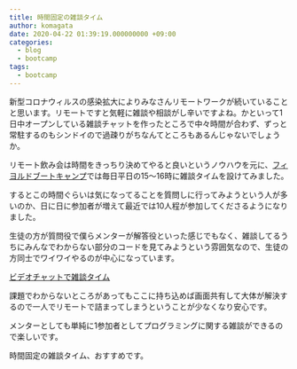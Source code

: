 ```yaml
---
title: 時間固定の雑談タイム
author: komagata
date: 2020-04-22 01:39:19.000000000 +09:00
categories:
  - blog
  - bootcamp
tags:
  - bootcamp
---
```

新型コロナウィルスの感染拡大によりみなさんリモートワークが続いていることと思います。リモートですと気軽に雑談や相談がし辛いですよね。かといって1日中オープンしている雑談チャットを作ったところで中々時間が合わず、ずっと常駐するのもシンドイので過疎りがちなんてところもあるんじゃないでしょうか。

リモート飲み会は時間をきっちり決めてやると良いというノウハウを元に、[フィヨルドブートキャンプ](https://bootcamp.fjord.jp)では毎日平日の15〜16時に雑談タイムを設けてみました。

するとこの時間ぐらいは気になってることを質問しに行ってみようという人が多いのか、日に日に参加者が増えて最近では10人程が参加してくださるようになりました。

生徒の方が質問役で僕らメンターが解答役といった感じでもなく、雑談してるうちにみんなでわからない部分のコードを見てみようという雰囲気なので、生徒の方同士でワイワイやるのが中心になっています。

[ビデオチャットで雑談タイム](https://bootcamp.fjord.jp/rails/active_storage/blobs/eyJfcmFpbHMiOnsibWVzc2FnZSI6IkJBaHBBNFhKQVE9PSIsImV4cCI6bnVsbCwicHVyIjoiYmxvYl9pZCJ9fQ==--f81d5868fc4483d6c19f82c4fd0ec1a7f4da6f2c/%E3%82%B9%E3%82%AF%E3%83%AA%E3%83%BC%E3%83%B3%E3%82%B7%E3%83%A7%E3%83%83%E3%83%88%202020-04-22%2016.04.06.png)

課題でわからないところがあってもここに持ち込めば画面共有して大体が解決するので一人でリモートで詰まってしまうということが少なくなり安心です。

メンターとしても単純に1参加者としてプログラミングに関する雑談ができるので楽しいです。

時間固定の雑談タイム、おすすめです。